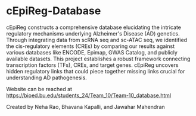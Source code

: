 # cEpiReg-Database

cEpiReg constructs a comprehensive database elucidating the intricate regulatory mechanisms underlying Alzheimer's Disease (AD) genetics. Through integrating data from scRNA seq and sc-ATAC seq, we identified the cis-regulatory elements (CREs) by comparing our results against various databases like ENCODE, Epimap, GWAS Catalog, and publicly available datasets. This project establishes a robust framework connecting transcription factors (TFs), CREs, and target genes. cEpiReg uncovers hidden regulatory links that could piece together missing links crucial for understanding AD pathogenesis.

Website can be reached at https://bioed.bu.edu/students_24/Team_10/Team-10_database.html

Created by Neha Rao, Bhavana Kapalli, and Jawahar Mahendran
